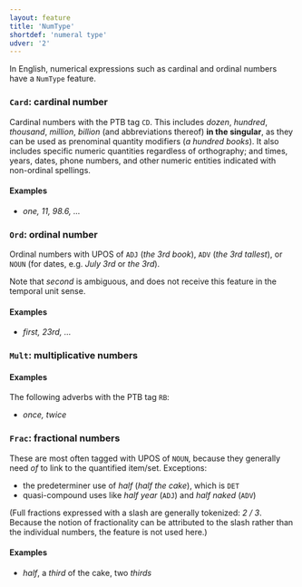 ```yaml
---
layout: feature
title: 'NumType'
shortdef: 'numeral type'
udver: '2'
---
```


In English, numerical expressions such as cardinal and ordinal numbers have a `NumType` feature.

### <a name="Card">`Card`</a>: cardinal number

Cardinal numbers with the PTB tag `CD`. This includes *dozen*, *hundred*, *thousand*, *million*, *billion* (and abbreviations thereof) __in the singular__, as they can be used as prenominal quantity modifiers (*a hundred books*). It also includes specific numeric quantities regardless of orthography; and times, years, dates, phone numbers, and other numeric entities indicated with non-ordinal spellings.

#### Examples

* _one, 11, 98.6, ..._

### <a name="Ord">`Ord`</a>: ordinal number

Ordinal numbers with UPOS of `ADJ` (*the 3rd book*), `ADV` (*the 3rd tallest*), or `NOUN` (for dates, e.g. *July 3rd* or *the 3rd*).

Note that *second* is ambiguous, and does not receive this feature in the temporal unit sense.

#### Examples

* _first, 23rd, ..._

### <a name="Mult">`Mult`</a>: multiplicative numbers

#### Examples

The following adverbs with the PTB tag `RB`:

* _once, twice_

### <a name="Frac">`Frac`</a>: fractional numbers

These are most often tagged with UPOS of `NOUN`, because they generally need *of* to link to the quantified item/set. 
Exceptions:
- the predeterminer use of _half_ (_half the cake_), which is `DET`
- quasi-compound uses like _half year_ (`ADJ`) and _half naked_ (`ADV`)

(Full fractions expressed with a slash are generally tokenized: *2 / 3*. Because the notion of fractionality can be attributed to the slash rather than the individual numbers, the feature is not used here.)

#### Examples

* _half_, a _third_ of the cake, two _thirds_


<!-- Interlanguage links updated Pá kvě 14 11:08:36 CEST 2021 -->
